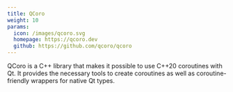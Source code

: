 ```yaml
---
title: QCoro
weight: 10
params:
  icon: /images/qcoro.svg
  homepage: https://qcoro.dev
  github: https://github.com/qcoro/qcoro
---
```


QCoro is a C++ library that makes it possible to use C++20 coroutines with Qt. It provides
the necessary tools to create coroutines as well as coroutine-friendly wrappers for native
Qt types.
